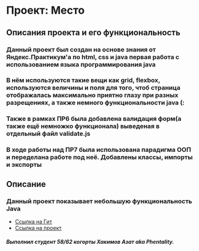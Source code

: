 # Проект: Место

## **Описания проекта и его функциональность**
### Данный проект был создан на основе знания от Яндекс.Практикум'а по html, css и java первая работа с использованием языка программирования java
### В нём используются такие вещи как grid, flexbox, используются величины и поля для того, чтоб страница отображалась максимально приятно глазу при разных разрещениях, а также немного функциональности java (:
### Также в рамках ПР6 была добавлена валидация форм(а также ещё немножко функционала) выведеная в отдельный файл validate.js
### В ходе работы над ПР7 была использована парадигма ООП и переделана работе под неё. Добавлены классы, импорты и экспорты

## **Описание**

### Данный проект показывает небольшую функциональность Java

* [Ссылка на Гит](https://github.com/Phentality/mesto)
* [Ссылка на проект](https://phentality.github.io/mesto/)

##### **Выполнил студент 58/62 когорты Хакимов Азат aka Phentality.**
